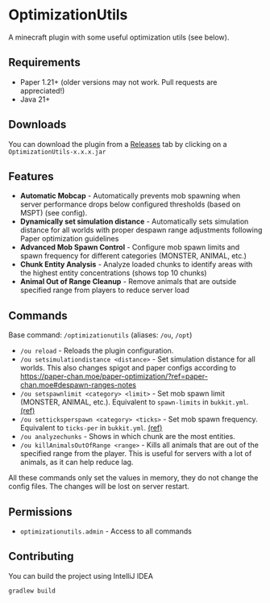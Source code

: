 # OptimizationUtils

A minecraft plugin with some useful optimization utils (see below).

## Requirements

- Paper 1.21+ (older versions may not work. Pull requests are appreciated!)
- Java 21+

## Downloads
You can download the plugin from a [Releases](https://github.com/EpicPlayerA10/OptimizationUtils/releases/latest) tab by clicking on a `OptimizationUtils-x.x.x.jar`

## Features

- **Automatic Mobcap** - Automatically prevents mob spawning when server performance drops below configured thresholds (based on MSPT) (see config).
- **Dynamically set simulation distance** - Automatically sets simulation distance for all worlds with proper despawn range adjustments following Paper optimization guidelines
- **Advanced Mob Spawn Control** - Configure mob spawn limits and spawn frequency for different categories (MONSTER, ANIMAL, etc.)
- **Chunk Entity Analysis** - Analyze loaded chunks to identify areas with the highest entity concentrations (shows top 10 chunks)
- **Animal Out of Range Cleanup** - Remove animals that are outside specified range from players to reduce server load

## Commands

Base command: `/optimizationutils` (aliases: `/ou`, `/opt`)

- `/ou reload` - Reloads the plugin configuration.
- `/ou setsimulationdistance <distance>` - Set simulation distance for all worlds. This also changes spigot and paper configs according to https://paper-chan.moe/paper-optimization/?ref=paper-chan.moe#despawn-ranges-notes
- `/ou setspawnlimit <category> <limit>` - Set mob spawn limit (MONSTER, ANIMAL, etc.). Equivalent to `spawn-limits` in `bukkit.yml`. [(ref)](https://paper-chan.moe/paper-optimization/?ref=paper-chan.moe#spawn-limits)
- `/ou setticksperspawn <category> <ticks>` - Set mob spawn frequency. Equivalent to `ticks-per` in `bukkit.yml`. [(ref)](https://paper-chan.moe/paper-optimization/?ref=paper-chan.moe#ticks-per)
- `/ou analyzechunks` - Shows in which chunk are the most entities.
- `/ou killAnimalsOutOfRange <range>` - Kills all animals that are out of the specified range from the player. This is useful for servers with a lot of animals, as it can help reduce lag.

All these commands only set the values in memory, they do not change the config files. The changes will be lost on server restart.

## Permissions

- `optimizationutils.admin` - Access to all commands

## Contributing

You can build the project using IntelliJ IDEA

```bash
gradlew build
```
